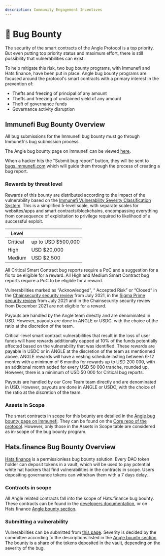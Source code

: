 ```yaml
---
description: Community Engagement Incentives
---
```


# 🐛 Bug Bounty

The security of the smart contracts of the Angle Protocol is a top priority. But even putting top priority status and maximum effort, there is still possibility that vulnerabilities can exist.

To help mitigate this risk, two bug bounty programs, with Immunefi and Hats.finance, have been put in place. Angle bug bounty programs are focused around the protocol's smart contracts with a primary interest in the prevention of:

- Thefts and freezing of principal of any amount
- Thefts and freezing of unclaimed yield of any amount
- Theft of governance funds
- Governance activity disruption

## Immunefi Bug Bounty Overview

All bug submissions for the Immunefi bug bounty must go through Immunefi's bug submission process.

The Angle bug bounty page on Immunefi can be viewed [here](https://immunefi.com/bounty/angleprotocol/).

When a hacker hits the "Submit bug report" button, they will be sent to [bugs.immunefi.com](https://bugs.immunefi.com) which will guide them through the process of creating a bug report.

### Rewards by threat level

Rewards of this bounty are distributed according to the impact of the vulnerability based on the [Immunefi Vulnerability Severity Classification System](https://immunefi.com/severity-updated). This is a simplified 5-level scale, with separate scales for websites/apps and smart contracts/blockchains, encompassing everything from consequence of exploitation to privilege required to likelihood of a successful exploit.

| Level    |                     |
| -------- | ------------------- |
| Critical | up to USD \$500,000 |
| High     | USD \$20,000        |
| Medium   | USD \$2,500         |

All Critical Smart Contract bug reports require a PoC and a suggestion for a fix to be eligible for a reward. All High and Medium Smart Contract bug reports require a PoC to be eligible for a reward.

Vulnerabilities marked as “Acknowledged”, “ Accepted Risk” or “Closed” in the [Chainsecurity security review](https://github.com/AngleProtocol/angle-core/blob/main/audits/Chainsecurity%20Audit%20Report.pdf) from July 2021, in the [Sigma Prime security review](https://github.com/AngleProtocol/angle-core/blob/main/audits/Chainsecurity%20Audit%20Report.pdf) from July 2021 and in the Chainsecurity security review from December 2021 are not eligible for a reward.

Payouts are handled by the Angle team directly and are denominated in USD. However, payouts are done in ANGLE or USDC, with the choice of the ratio at the discretion of the team.

Critical-level smart contract vulnerabilities that result in the loss of user funds will have rewards additionally capped at 10% of the funds potentially affected based on the vulnerability that was identified. These rewards are payable in USDC or in ANGLE at the discretion of the team as mentionned above. ANGLE rewards will have a vesting schedule lasting between 6-12 months with a minimum of 6 months for rewards up to USD 200 000, with an additional month added for every USD 50 000 tranche, rounded up. However, there is a minimum of USD 50 000 for Critical bug reports.

Payouts are handled by our Core Team team directly and are denominated in USD. However, payouts are done in ANGLE or USDC, with the choice of the ratio at the discretion of the team.

### Assets in Scope

The smart contracts in scope for this bounty are detailed in the [Angle bug bounty page on Immunefi](https://immunefi.com/bounty/angleprotocol/). They can be found on the [Core repo of the protocol](https://github.com/AngleProtocol/angle-core). However, only those in the Assets in Scope table are considered as in-scope of the bug bounty program.

## Hats.finance Bug Bounty Overview

[Hats.finance](https://hats.finance/) is a permissionless bug bounty solution. Every DAO token holder can deposit tokens in a vault, which will be used to pay potential white hat hackers that find vulnerabilities in the contracts in scope. Users depositing governance tokens can withdraw them with a 7 days delay.

### Contracts in scope

All Angle related contracts fall into the scope of Hats.finance bug bounty. These contracts can be found in the [developers documentation](https://developers.angle.money/overview/smart-contracts), or on Hats.finance [Angle bounty section](https://app.hats.finance/vaults).

### Submitting a vulnerability

Vulnerabilities can be submitted from [this page](https://app.hats.finance/vulnerability). Severity is decided by the committee according to the descriptions listed in the [Angle bounty section](https://app.hats.finance/vaults). The bounty is a share of the tokens deposited in the vault, depending on the severity of the bug.
